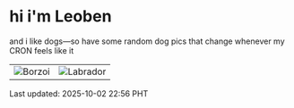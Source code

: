 # hi i'm Leoben

and i like dogs—so have some random dog pics that change whenever my CRON feels like it

|  |  |
|--------|----------|
| ![Borzoi](https://random-dog-vercel.vercel.app/api/random-borzoi?v=1759416976) | ![Labrador](https://random-dog-vercel.vercel.app/api/random-labrador?v=1759416976) |

Last updated: 2025-10-02 22:56 PHT
